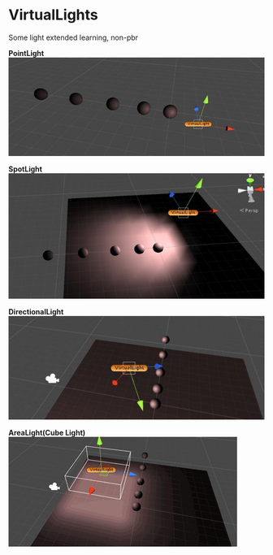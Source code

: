 # VirtualLights

Some light extended learning, non-pbr

**PointLight**
![](https://github.com/hont127/VirtualLights/blob/master/VirtualLights/VirtualPointLight/PointLight.jpg)

**SpotLight**
![](https://github.com/hont127/VirtualLights/blob/master/VirtualLights/VirtualSpotLight/SpotLight.jpg)

**DirectionalLight**
![](https://github.com/hont127/VirtualLights/blob/master/VirtualLights/VirtualDirectionalLight/DirectionalLight.jpg)

**AreaLight(Cube Light)**
![](https://github.com/hont127/VirtualLights/blob/master/VirtualLights/VirtualCubeLight/AreaLight.gif)
